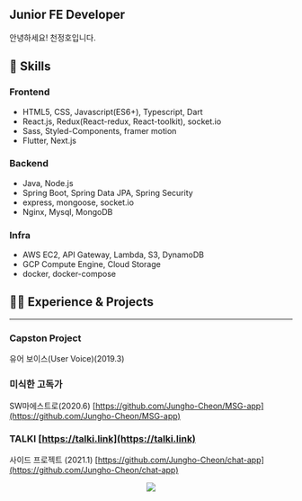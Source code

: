 ## Junior FE Developer
안녕하세요! 천정호입니다.

## 📓 Skills
### Frontend

- HTML5, CSS, Javascript(ES6+), Typescript, Dart
- React.js, Redux(React-redux, React-toolkit), socket.io
- Sass, Styled-Components, framer motion
- Flutter, Next.js

### Backend

- Java, Node.js
- Spring Boot, Spring Data JPA, Spring Security
- express, mongoose, socket.io
- Nginx, Mysql, MongoDB

### Infra

- AWS EC2, API Gateway, Lambda, S3, DynamoDB
- GCP Compute Engine, Cloud Storage
- docker, docker-compose


## 🧑‍💻 Experience & Projects

---

### Capston Project
유어 보이스(User Voice)(2019.3)
### 미식한 고독가
SW마에스트로(2020.6)
[https://github.com/Jungho-Cheon/MSG-app](https://github.com/Jungho-Cheon/MSG-app)
### TALKI [https://talki.link](https://talki.link)
사이드 프로젝트 (2021.1)
[https://github.com/Jungho-Cheon/chat-app](https://github.com/Jungho-Cheon/chat-app)
<div align="center">
<a style="left: 50%" href="https://hits.seeyoufarm.com"><img src="https://hits.seeyoufarm.com/api/count/incr/badge.svg?url=https%3A%2F%2Fgithub.com%2FJungho-Cheon&count_bg=%2379C83D&title_bg=%23555555&icon=&icon_color=%23E7E7E7&title=hits&edge_flat=false"/></a></div>
